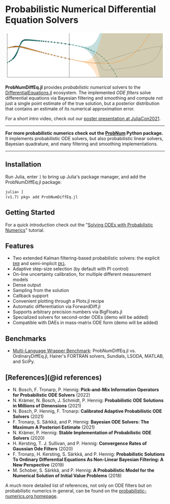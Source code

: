 # Probabilistic Numerical Differential Equation Solvers

![Banner](https://raw.githubusercontent.com/nathanaelbosch/ProbNumDiffEq.jl/main/examples/banner.svg)

__ProbNumDiffEq.jl__ provides _probabilistic numerical_ solvers to the
[DifferentialEquations.jl](https://diffeq.sciml.ai/stable/) ecosystem.
The implemented _ODE filters_ solve differential equations via Bayesian filtering and smoothing and compute not just a single point estimate of the true solution, but a posterior distribution that contains an estimate of its numerical approximation error.

For a short intro video, check out our [poster presentation at JuliaCon2021](https://www.youtube.com/watch?v=EMFl6ytP3iQ).

---

__For more probabilistic numerics check out the [ProbNum](https://probnum.readthedocs.io/en/latest/) Python package.__
It implements probabilistic ODE solvers, but also probabilistic linear solvers, Bayesian quadrature, and many filtering and smoothing implementations.

---

## Installation

Run Julia, enter `]` to bring up Julia's package manager, and add the ProbNumDiffEq.jl package:

```
julia> ]
(v1.7) pkg> add ProbNumDiffEq.jl
```

## Getting Started

For a quick introduction check out the "[Solving ODEs with Probabilistic Numerics](@ref)" tutorial.

## Features

  - Two extended Kalman filtering-based probabilistic solvers: the explicit [`EK0`](@ref) and semi-implicit [`EK1`](@ref).
  - Adaptive step-size selection (by default with PI control)
  - On-line uncertainty calibration, for multiple different measurement models
  - Dense output
  - Sampling from the solution
  - Callback support
  - Convenient plotting through a Plots.jl recipe
  - Automatic differentiation via ForwardDiff.jl
  - Supports arbitrary precision numbers via BigFloats.jl
  - Specialized solvers for second-order ODEs (demo will be added)
  - Compatible with DAEs in mass-matrix ODE form (demo will be added)

## Benchmarks

  - [Multi-Language Wrapper Benchmark](https://nbviewer.org/github/nathanaelbosch/ProbNumDiffEq.jl/blob/main/benchmarks/multi-language-wrappers.ipynb):
    ProbNumDiffEq.jl vs. OrdinaryDiffEq.jl, Hairer's FORTRAN solvers, Sundials, LSODA, MATLAB, and SciPy.

## [References](@id references)

  - N. Bosch, F. Tronarp, P. Hennig: **Pick-and-Mix Information Operators for Probabilistic ODE Solvers** (2022)
  - N. Krämer, N. Bosch, J. Schmidt, P. Hennig: **Probabilistic ODE Solutions in Millions of Dimensions** (2021)
  - N. Bosch, P. Hennig, F. Tronarp: **Calibrated Adaptive Probabilistic ODE Solvers** (2021)
  - F. Tronarp, S. Särkkä, and P. Hennig: **Bayesian ODE Solvers: The Maximum A Posteriori Estimate** (2021)
  - N. Krämer, P. Hennig: **Stable Implementation of Probabilistic ODE Solvers** (2020)
  - H. Kersting, T. J. Sullivan, and P. Hennig: **Convergence Rates of Gaussian Ode Filters** (2020)
  - F. Tronarp, H. Kersting, S. Särkkä, and P. Hennig: **Probabilistic Solutions To Ordinary Differential Equations As Non-Linear Bayesian Filtering: A New Perspective** (2019)
  - M. Schober, S. Särkkä, and P. Hennig: **A Probabilistic Model for the Numerical Solution of Initial Value Problems** (2018)

A much more detailed list of references, not only on ODE filters but on probabilistic numerics in general, can be found on the [probabilistic-numerics.org homepage](https://www.probabilistic-numerics.org/research/general/).
